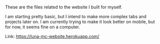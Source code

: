 These are the files related to the website I built for myself. 

I am starting pretty basic, but I intend to make more complex tabs and projects later on. I am currently trying to make it look better on mobile, but for now, it seems fine on a computer.

Link: https://luna-mc-website.herokuapp.com/
